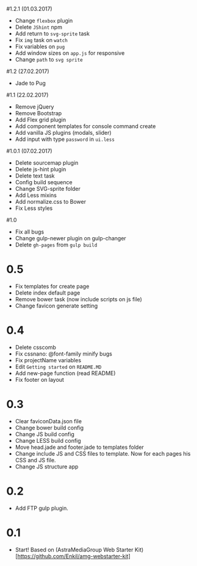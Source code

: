#1.2.1 (01.03.2017)
* Change `flexbox` plugin
* Delete `JShint` npm
* Add return to `svg-sprite` task
* Fix `img` task on `watch`
* Fix variables on `pug`
* Add window sizes on `app.js` for responsive
* Change `path` to `svg sprite`

#1.2 (27.02.2017)
* Jade to Pug

#1.1 (22.02.2017)
* Remove jQuery
* Remove Bootstrap
* Add Flex grid plugin
* Add component templates for console command create
* Add vanilla JS plugins (modals, slider)
* Add input with type `password` in `ui.less`

#1.0.1 (07.02.2017)
* Delete sourcemap plugin
* Delete js-hint plugin
* Delete text task
* Config build sequence
* Change SVG-sprite folder
* Add Less mixins
* Add normalize.css to Bower
* Fix Less styles

#1.0
* Fix all bugs
* Change gulp-newer plugin on gulp-changer
* Delete `gh-pages` from `gulp build`

# 0.5
* Fix templates for create page
* Delete index default page
* Remove bower task (now include scripts on js file)
* Change favicon generate setting

# 0.4
* Delete csscomb
* Fix cssnano: @font-family minify bugs
* Fix projectName variables
* Edit `Getting started` on `README.MD`
* Add new-page function (read README)
* Fix footer on layout

# 0.3
* Clear faviconData.json file
* Change bower build config
* Change JS build config
* Change LESS build config
* Move head.jade and footer.jade to templates folder
* Change include JS and CSS files to template. Now for each pages his CSS and JS file.
* Change JS structure app

# 0.2
* Add FTP gulp plugin.

# 0.1
* Start! Based on (AstraMediaGroup Web Starter Kit)[https://github.com/Enkil/amg-webstarter-kit]